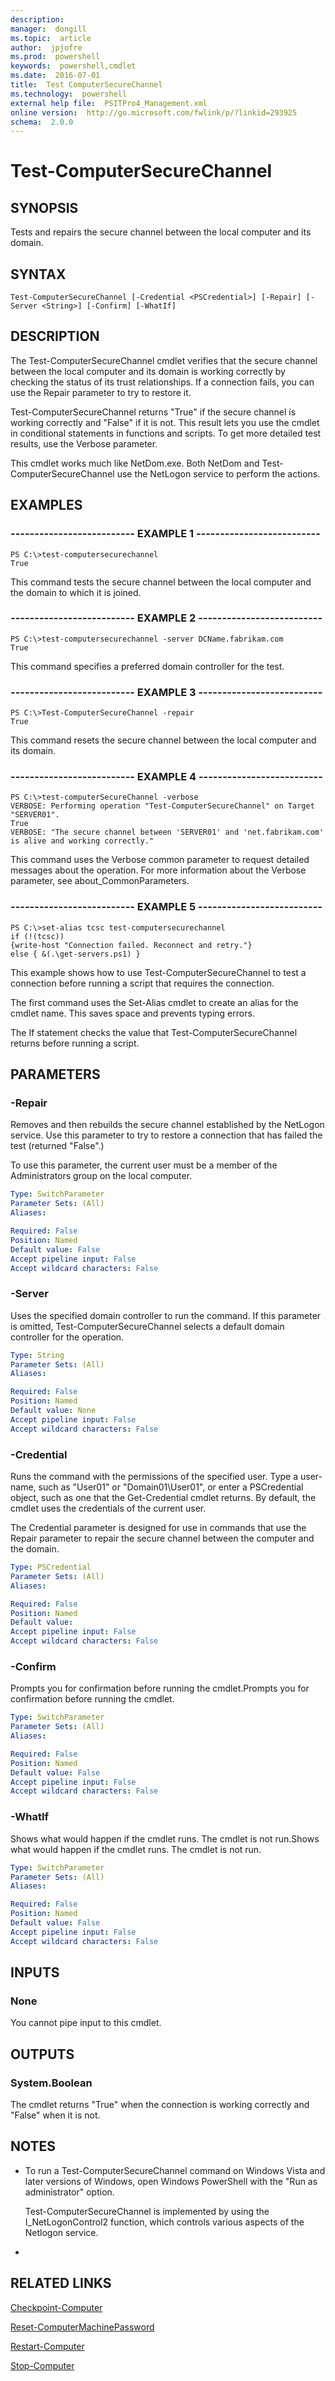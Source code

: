 ```yaml
---
description:  
manager:  dongill
ms.topic:  article
author:  jpjofre
ms.prod:  powershell
keywords:  powershell,cmdlet
ms.date:  2016-07-01
title:  Test ComputerSecureChannel
ms.technology:  powershell
external help file:  PSITPro4_Management.xml
online version:  http://go.microsoft.com/fwlink/p/?linkid=293925
schema:  2.0.0
---
```



# Test-ComputerSecureChannel
## SYNOPSIS
Tests and repairs the secure channel between the local computer and its domain.

## SYNTAX

```
Test-ComputerSecureChannel [-Credential <PSCredential>] [-Repair] [-Server <String>] [-Confirm] [-WhatIf]
```

## DESCRIPTION
The Test-ComputerSecureChannel cmdlet verifies that the secure channel between the local computer and its domain is working correctly by checking the status of its trust relationships.
If a connection fails, you can use the Repair parameter to try to restore it.

Test-ComputerSecureChannel returns "True" if the secure channel is working correctly and "False" if it is not.
This result lets you use the cmdlet in conditional statements in functions and scripts.
To get more detailed test results, use the Verbose parameter.

This cmdlet works much like NetDom.exe.
Both NetDom and Test-ComputerSecureChannel use the NetLogon service to perform the actions.

## EXAMPLES

### -------------------------- EXAMPLE 1 --------------------------
```
PS C:\>test-computersecurechannel
True
```

This command tests the secure channel between the local computer and the domain to which it is joined.

### -------------------------- EXAMPLE 2 --------------------------
```
PS C:\>test-computersecurechannel -server DCName.fabrikam.com
True
```

This command specifies a preferred domain controller for the test.

### -------------------------- EXAMPLE 3 --------------------------
```
PS C:\>Test-ComputerSecureChannel -repair
True
```

This command resets the secure channel between the local computer and its domain.

### -------------------------- EXAMPLE 4 --------------------------
```
PS C:\>test-computerSecureChannel -verbose
VERBOSE: Performing operation "Test-ComputerSecureChannel" on Target "SERVER01".
True
VERBOSE: "The secure channel between 'SERVER01' and 'net.fabrikam.com' is alive and working correctly."
```

This command uses the Verbose common parameter to request detailed messages about the operation.
For more information about the Verbose parameter, see about_CommonParameters.

### -------------------------- EXAMPLE 5 --------------------------
```
PS C:\>set-alias tcsc test-computersecurechannel
if (!(tcsc))
{write-host "Connection failed. Reconnect and retry."}
else { &(.\get-servers.ps1) }
```

This example shows how to use Test-ComputerSecureChannel to test a connection before running a script that requires the connection.

The first command uses the Set-Alias cmdlet to create an alias for the cmdlet name.
This saves space and prevents typing errors.

The If statement checks the value that Test-ComputerSecureChannel returns before running a script.

## PARAMETERS

### -Repair
Removes and then rebuilds the secure channel established by the NetLogon service.
Use this parameter to try to restore a connection that has failed the test (returned "False".)

To use this parameter, the current user must be a member of the Administrators group on the local computer.

```yaml
Type: SwitchParameter
Parameter Sets: (All)
Aliases: 

Required: False
Position: Named
Default value: False
Accept pipeline input: False
Accept wildcard characters: False
```

### -Server
Uses the specified domain controller to run the command.
If this parameter is omitted, Test-ComputerSecureChannel selects a default domain controller for the operation.

```yaml
Type: String
Parameter Sets: (All)
Aliases: 

Required: False
Position: Named
Default value: None
Accept pipeline input: False
Accept wildcard characters: False
```

### -Credential
Runs the command with the permissions of the specified user.
Type a user-name, such as "User01" or "Domain01\User01", or enter a PSCredential object, such as one that the Get-Credential cmdlet returns.
By default, the cmdlet uses the credentials of the current user.

The Credential parameter is designed for use in commands that use the Repair parameter to repair the secure channel between the computer and the domain.

```yaml
Type: PSCredential
Parameter Sets: (All)
Aliases: 

Required: False
Position: Named
Default value: 
Accept pipeline input: False
Accept wildcard characters: False
```

### -Confirm
Prompts you for confirmation before running the cmdlet.Prompts you for confirmation before running the cmdlet.

```yaml
Type: SwitchParameter
Parameter Sets: (All)
Aliases: 

Required: False
Position: Named
Default value: False
Accept pipeline input: False
Accept wildcard characters: False
```

### -WhatIf
Shows what would happen if the cmdlet runs.
The cmdlet is not run.Shows what would happen if the cmdlet runs.
The cmdlet is not run.

```yaml
Type: SwitchParameter
Parameter Sets: (All)
Aliases: 

Required: False
Position: Named
Default value: False
Accept pipeline input: False
Accept wildcard characters: False
```

## INPUTS

### None
You cannot pipe input to this cmdlet.

## OUTPUTS

### System.Boolean
The cmdlet returns "True" when the connection is working correctly and "False" when it is not.

## NOTES
* To run a Test-ComputerSecureChannel command on Windows Vista and later versions of Windows, open Windows PowerShell with the "Run as administrator" option.

  Test-ComputerSecureChannel is implemented by using the  I_NetLogonControl2 function, which controls various aspects of the Netlogon service.

*

## RELATED LINKS

[Checkpoint-Computer](Checkpoint-Computer.md)

[Reset-ComputerMachinePassword](Reset-ComputerMachinePassword.md)

[Restart-Computer](Restart-Computer.md)

[Stop-Computer](Stop-Computer.md)

